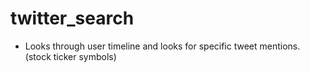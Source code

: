 # twitter_search
* Looks through user timeline and looks for specific tweet mentions. (stock ticker symbols)
